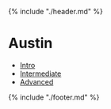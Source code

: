 {% include "./header.md" %}

# Austin

  * [Intro](austin-intro.md)
  * [Intermediate](austin-intermediate.md)
  * [Advanced](austin-advanced.md)

{% include "./footer.md" %}
